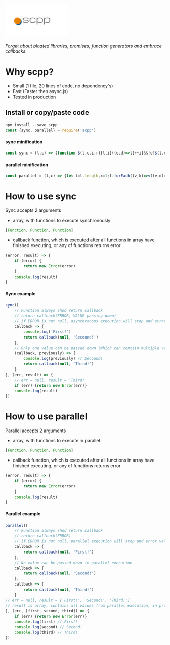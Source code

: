 ![scpp](/logo.png)

###### Forget about bloated libraries, promises, function generators and embrace callbacks.

# Why scpp?
* Small (1 file, 20 lines of code, no dependency's)
* Fast (Faster then async.js)
* Tested in production

## Install or copy/paste code

```JavaScript
npm install --save scpp
const {sync, parallel} = require('scpp')
``` 

#### sync minification
```javaScript 
const sync = (l,c) => (function $(l,c,i,r){l[i]((e,d)=>l[++i]&&!e?$(l,c,i,d):c(e,d),r)})(l,c,0)
```

#### parallel minification
```javaScript 
const parallel = (l,c) => {let t=l.length,x=1;l.forEach((v,k)=>v((e,d)=>{l[k]=d;return(--t!==0&&x===1&&!e)===true||--x||c(e,l)}))}
```

# How to use sync
Sync accepts 2 arguments
* array, with functions to execute synchronously
```JavaScript 
[Function, Function, Function]
```
* callback function, which is executed after all functions in array have finished executing, or any of functions returns error
```JavaScript 
(error, result) => {
	if (error) {
		return new Error(error)
	}
	console.log(result)
}
```

#### Sync example
```JavaScript
sync([
	// Function always shod return callback
	// return callback(ERROR, VALUE passing down)
	// if ERROR is not null, asynchronous execution will stop and error value is returned.
	callback => {
		console.log('First!')
		return callback(null, 'Secound!')
	},
	// Only one value can be passed down (Which can contain multiple values inside, doh)
	(callback, previously) => {
		console.log(previously) // Secound!
		return callback(null, 'Third!')
	}
], (err, result) => {
	// err = null, result = 'Third!'
	if (err) {return new Error(err)}
	console.log(result)
})
```

# How to use parallel
Parallel accepts 2 arguments
* array, with functions to execute in parallel
```JavaScript 
[Function, Function, Function]
```
* callback function, which is executed after all functions in array have finished executing, or any of functions returns error
```JavaScript 
(error, result) => {
	if (error) {
		return new Error(error)
	}
	console.log(result)
}
```

#### Parallel example
```JavaScript
parallel([
	// Function always shod return callback
	// return callback(ERROR)
	// if ERROR is not null, parallel execution will stop and error value is returned.
	callback => {
		return callback(null, 'First!')
	},
	// No value can be passed down in parallel execution
	callback => {
		return callback(null, 'Second!')
	},
	callback => {
		return callback(null, 'Third!')
	}
// err = null, result = ['First!', 'Second!', 'Third!']
// result is array, contains all values from parallel execution, in proper order.
], (err, [first, second, third]) => {
	if (err) {return new Error(err)}
	console.log(first) // First!
	console.log(second) // Second!
	console.log(third) // Third!
})

```